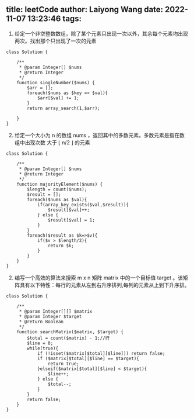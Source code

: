 title: leetCode
author: Laiyong Wang
date: 2022-11-07 13:23:46
tags:
---
1. 给定一个非空整数数组，除了某个元素只出现一次以外，其余每个元素均出现两次。找出那个只出现了一次的元素
```
class Solution {

    /**
     * @param Integer[] $nums
     * @return Integer
     */
    function singleNumber($nums) {
        $arr = [];
        foreach($nums as $key => $val){
            $arr[$val] += 1;
        }
        return array_search(1,$arr);

    }
}
```
2. 给定一个大小为 n 的数组 nums ，返回其中的多数元素。多数元素是指在数组中出现次数 大于 ⌊ n/2 ⌋ 的元素
```
class Solution {

    /**
     * @param Integer[] $nums
     * @return Integer
     */
    function majorityElement($nums) {
        $length = count($nums);
        $result = [];
        foreach($nums as $val){
            if(array_key_exists($val,$result)){
                $result[$val]++;
            } else {
                $result[$val] = 1;
            }
        }
        foreach($result as $k=>$v){
            if($v > $length/2){
                return $k;
            }
        }
    }
}
```
2. 编写一个高效的算法来搜索 m x n 矩阵 matrix 中的一个目标值 target 。该矩阵具有以下特性：每行的元素从左到右升序排列,每列的元素从上到下升序排。
```
class Solution {

    /**
     * @param Integer[][] $matrix
     * @param Integer $target
     * @return Boolean
     */
    function searchMatrix($matrix, $target) {
        $total = count($matrix) - 1;//行
        $line = 0;
        while(true){
            if (!isset($matrix[$total][$line])) return false;
            if ($matrix[$total][$line] == $target){
                return true;
            }elseif($matrix[$total][$line] < $target){
                $line++;
            } else {
                $total--;
            }
        }
        return false;
    }
}
```